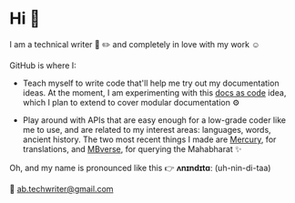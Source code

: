 # Hi :wave:

I am a technical writer :page_with_curl: :pencil2: and completely in love with my work :relaxed: 

GitHub is where I:

-  Teach myself to write code that'll help me try out my documentation ideas. 
At the moment, I am experimenting with this [docs as code](https://aninditabasu.github.io/docs-as-code/) idea, which I plan to extend to cover modular documentation :gear:

-  Play around with APIs that are easy enough for a low-grade coder like me to use, and are related to my interest areas: languages, words, ancient history. 
The two most recent things I made are  [Mercury](https://github.com/AninditaBasu/mercury), for translations, and [MBverse](https://mb-verse.herokuapp.com), for querying the Mahabharat :sparkles: 

Oh, and my name is pronounced like this :point_right: **ʌnɪndɪtɑː** (uh-nin-di-taa)

:email: ab.techwriter@gmail.com
